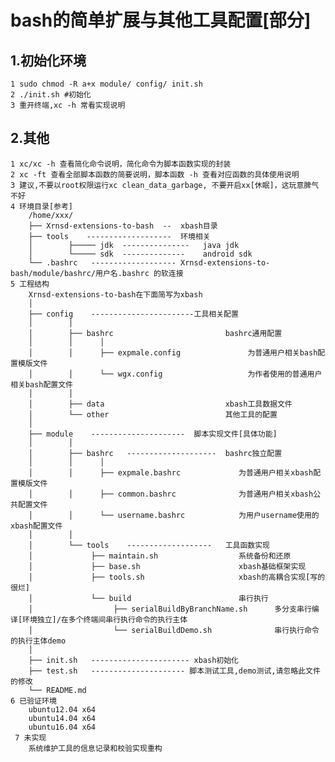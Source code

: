 bash的简单扩展与其他工具配置[部分]
=====
1.初始化环境
----------
    1 sudo chmod -R a+x module/ config/ init.sh
    2 ./init.sh #初始化
    3 重开终端,xc -h 常看实现说明

2.其他
----------
    1 xc/xc -h 查看简化命令说明，简化命令为脚本函数实现的封装
    2 xc -ft 查看全部脚本函数的简要说明，脚本函数 -h 查看对应函数的具体使用说明
    3 建议,不要以root权限运行xc clean_data_garbage, 不要开启xx[休眠]，这玩意脾气不好
    4 环境目录[参考]
        /home/xxx/
        ├── Xrnsd-extensions-to-bash  --  xbash目录
        ├── tools    -------------------  环境相关
        │        ├───── jdk  ---------------   java jdk
        │        └───── sdk  --------------    android sdk
        └── .bashrc   ------------------- Xrnsd-extensions-to-bash/module/bashrc/用户名.bashrc 的软连接
    5 工程结构
        Xrnsd-extensions-to-bash在下面简写为xbash
        │
        ├── config    -----------------------工具相关配置
        │        │
        │        ├── bashrc                         bashrc通用配置
        │        │      │
        │        │      ├── expmale.config               为普通用户相关bash配置模版文件
        │        │      └── wgx.config                   为作者使用的普通用户相关bash配置文件
        │        │
        │        ├── data                           xbash工具数据文件
        │        └── other                          其他工具的配置
        │
        ├── module    ---------------------  脚本实现文件[具体功能]
        │        │
        │        ├── bashrc   --------------------  bashrc独立配置
        │        │      │
        │        │      ├── expmale.bashrc             为普通用户相关xbash配置模版文件
        │        │      ├── common.bashrc              为普通用户相关xbash公共配置文件
        │        │      └── username.bashrc            为用户username使用的xbash配置文件
        │        │
        │        └── tools    -------------------   工具函数实现
        │             ├── maintain.sh                  系统备份和还原
        │             ├── base.sh                      xbash基础框架实现
        │             ├── tools.sh                     xbash的高耦合实现[写的很烂]
        │             └── build                        串行执行
        │                  ├── serialBuildByBranchName.sh      多分支串行编译[环境独立]/在多个终端间串行执行命令的执行主体
        │                  └── serialBuildDemo.sh              串行执行命令的执行主体demo
        │
        ├── init.sh   ---------------------- xbash初始化
        ├── test.sh   --------------------- 脚本测试工具,demo测试,请忽略此文件的修改
        └── README.md
    6 已验证环境
        ubuntu12.04 x64
        ubuntu14.04 x64
        ubuntu16.04 x64
     7 未实现
        系统维护工具的信息记录和校验实现重构